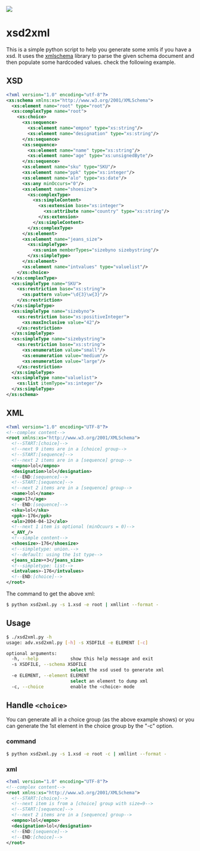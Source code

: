 ![](http://miaozn.github.io/misc/img/xsd2xml.png)     
# xsd2xml
This is a simple python script to help you generate some xmls if you have a xsd. It uses the [xmlschema](https://github.com/brunato/xmlschema) library to parse the given schema document and then populate some hardcoded values. check the following example. 

## XSD
```xsd
<?xml version="1.0" encoding="utf-8"?>
<xs:schema xmlns:xs="http://www.w3.org/2001/XMLSchema">
  <xs:element name="root" type="root"/>
  <xs:complexType name="root">
    <xs:choice>
      <xs:sequence>
        <xs:element name="empno" type="xs:string"/>
        <xs:element name="designation" type="xs:string"/>
      </xs:sequence>
      <xs:sequence>
        <xs:element name="name" type="xs:string"/>
        <xs:element name="age" type="xs:unsignedByte"/>
      </xs:sequence>
      <xs:element name="sku" type="SKU"/>
      <xs:element name="ppk" type="xs:integer"/>
      <xs:element name="alo" type="xs:date"/>
      <xs:any minOccurs="0"/>
      <xs:element name="shoesize">
        <xs:complexType>
          <xs:simpleContent>
            <xs:extension base="xs:integer">
              <xs:attribute name="country" type="xs:string"/>
            </xs:extension>
          </xs:simpleContent>
        </xs:complexType>
      </xs:element>
      <xs:element name="jeans_size">
        <xs:simpleType>
          <xs:union memberTypes="sizebyno sizebystring"/>
        </xs:simpleType>
      </xs:element>
      <xs:element name="intvalues" type="valuelist"/>
    </xs:choice>
  </xs:complexType>
  <xs:simpleType name="SKU">
    <xs:restriction base="xs:string">
      <xs:pattern value="\d{3}\w{3}"/>
    </xs:restriction>
  </xs:simpleType>
  <xs:simpleType name="sizebyno">
    <xs:restriction base="xs:positiveInteger">
      <xs:maxInclusive value="42"/>
    </xs:restriction>
  </xs:simpleType>
  <xs:simpleType name="sizebystring">
    <xs:restriction base="xs:string">
      <xs:enumeration value="small"/>
      <xs:enumeration value="medium"/>
      <xs:enumeration value="large"/>
    </xs:restriction>
  </xs:simpleType>
  <xs:simpleType name="valuelist">
    <xs:list itemType="xs:integer"/>
  </xs:simpleType>
</xs:schema>
```
## XML
```xml
<?xml version="1.0" encoding="UTF-8"?>
<!--complex content-->
<root xmlns:xs="http://www.w3.org/2001/XMLSchema">
  <!--START:[choice]-->
  <!--next 9 items are in a [choice] group-->
  <!--START:[sequence]-->
  <!--next 2 items are in a [sequence] group-->
  <empno>lol</empno>
  <designation>lol</designation>
  <!--END:[sequence]-->
  <!--START:[sequence]-->
  <!--next 2 items are in a [sequence] group-->
  <name>lol</name>
  <age>17</age>
  <!--END:[sequence]-->
  <sku>lol</sku>
  <ppk>-176</ppk>
  <alo>2004-04-12</alo>
  <!--next 1 item is optional (minOcuurs = 0)-->
  <_ANY_/>
  <!--simple content-->
  <shoesize>-176</shoesize>
  <!--simpletype: union.-->
  <!--default: using the 1st type-->
  <jeans_size>+3</jeans_size>
  <!--simpletype: list-->
  <intvalues>-176</intvalues>
  <!--END:[choice]-->
</root>
```
The command to get the above xml:  
```bash
$ python xsd2xml.py -s 1.xsd -e root | xmllint --format -
```
## Usage
```bash
$ ./xsd2xml.py -h
usage: adv.xsd2xml.py [-h] -s XSDFILE -e ELEMENT [-c]

optional arguments:
  -h, --help            show this help message and exit
  -s XSDFILE, --schema XSDFILE
                        select the xsd used to generate xml
  -e ELEMENT, --element ELEMENT
                        select an element to dump xml
  -c, --choice          enable the <choice> mode
```
## Handle `<choice>`
You can generate all in a choice group (as the above example shows) or you can generate the 1st element in the choice group by the "-c" option.
### command
```bash
$ python xsd2xml.py -s 1.xsd -e root -c | xmllint --format -
```
### xml
```xml
<?xml version="1.0" encoding="UTF-8"?>
<!--complex content-->
<root xmlns:xs="http://www.w3.org/2001/XMLSchema">
  <!--START:[choice]-->
  <!--next item is from a [choice] group with size=9-->
  <!--START:[sequence]-->
  <!--next 2 items are in a [sequence] group-->
  <empno>lol</empno>
  <designation>lol</designation>
  <!--END:[sequence]-->
  <!--END:[choice]-->
</root>
```
